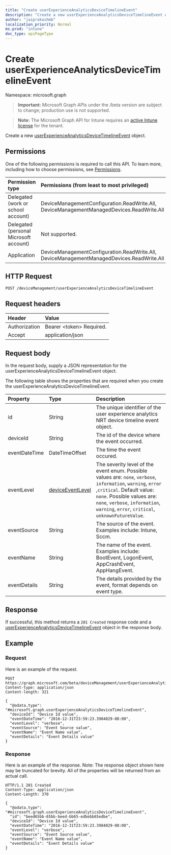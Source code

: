 ```yaml
---
title: "Create userExperienceAnalyticsDeviceTimelineEvent"
description: "Create a new userExperienceAnalyticsDeviceTimelineEvent object."
author: "jaiprakashmb"
localization_priority: Normal
ms.prod: "intune"
doc_type: apiPageType
---
```


# Create userExperienceAnalyticsDeviceTimelineEvent

Namespace: microsoft.graph

> **Important:** Microsoft Graph APIs under the /beta version are subject to change; production use is not supported.

> **Note:** The Microsoft Graph API for Intune requires an [active Intune license](https://go.microsoft.com/fwlink/?linkid=839381) for the tenant.

Create a new [userExperienceAnalyticsDeviceTimelineEvent](../resources/intune-devices-userexperienceanalyticsdevicetimelineevent.md) object.

## Permissions
One of the following permissions is required to call this API. To learn more, including how to choose permissions, see [Permissions](/graph/permissions-reference).

|Permission type|Permissions (from least to most privileged)|
|:---|:---|
|Delegated (work or school account)|DeviceManagementConfiguration.ReadWrite.All, DeviceManagementManagedDevices.ReadWrite.All|
|Delegated (personal Microsoft account)|Not supported.|
|Application|DeviceManagementConfiguration.ReadWrite.All, DeviceManagementManagedDevices.ReadWrite.All|

## HTTP Request
<!-- {
  "blockType": "ignored"
}
-->
``` http
POST /deviceManagement/userExperienceAnalyticsDeviceTimelineEvent
```

## Request headers
|Header|Value|
|:---|:---|
|Authorization|Bearer &lt;token&gt; Required.|
|Accept|application/json|

## Request body
In the request body, supply a JSON representation for the userExperienceAnalyticsDeviceTimelineEvent object.

The following table shows the properties that are required when you create the userExperienceAnalyticsDeviceTimelineEvent.

|Property|Type|Description|
|:---|:---|:---|
|id|String|The unique identifier of the user experience analytics NRT device timeline event object.|
|deviceId|String|The id of the device where the event occurred.|
|eventDateTime|DateTimeOffset|The time the event occured.|
|eventLevel|[deviceEventLevel](../resources/intune-devices-deviceeventlevel.md)|The severity level of the event enum. Possible values are: `none`, `verbose`, `information`, `warning`, `error` ,`critical`. Default value: `none`. Possible values are: `none`, `verbose`, `information`, `warning`, `error`, `critical`, `unknownFutureValue`.|
|eventSource|String|The source of the event. Examples include: Intune, Sccm.|
|eventName|String|The name of the event. Examples include: BootEvent, LogonEvent, AppCrashEvent, AppHangEvent.|
|eventDetails|String|The details provided by the event, format depends on event type.|



## Response
If successful, this method returns a `201 Created` response code and a [userExperienceAnalyticsDeviceTimelineEvent](../resources/intune-devices-userexperienceanalyticsdevicetimelineevent.md) object in the response body.

## Example

### Request
Here is an example of the request.
``` http
POST https://graph.microsoft.com/beta/deviceManagement/userExperienceAnalyticsDeviceTimelineEvent
Content-type: application/json
Content-length: 321

{
  "@odata.type": "#microsoft.graph.userExperienceAnalyticsDeviceTimelineEvent",
  "deviceId": "Device Id value",
  "eventDateTime": "2016-12-31T23:59:23.3984029-08:00",
  "eventLevel": "verbose",
  "eventSource": "Event Source value",
  "eventName": "Event Name value",
  "eventDetails": "Event Details value"
}
```

### Response
Here is an example of the response. Note: The response object shown here may be truncated for brevity. All of the properties will be returned from an actual call.
``` http
HTTP/1.1 201 Created
Content-Type: application/json
Content-Length: 370

{
  "@odata.type": "#microsoft.graph.userExperienceAnalyticsDeviceTimelineEvent",
  "id": "beed65bb-65bb-beed-bb65-edbebb65edbe",
  "deviceId": "Device Id value",
  "eventDateTime": "2016-12-31T23:59:23.3984029-08:00",
  "eventLevel": "verbose",
  "eventSource": "Event Source value",
  "eventName": "Event Name value",
  "eventDetails": "Event Details value"
}
```
